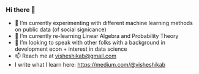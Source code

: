 ### Hi there 👋

- 🔭 I’m currently experimenting with different machine learning methods on public data (of social signicance)
- 🌱 I’m currently re-learning Linear Algebra and Probability Theory
- 👯 I’m looking to speak with other folks with a background in development econ + interest in data science
- 📫 Reach me at visheshikab@gmail.com
- I write what I learn here: https://medium.com/@visheshikab
